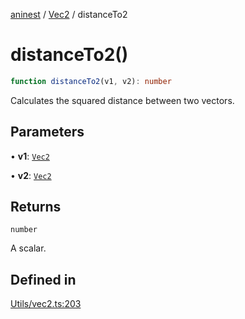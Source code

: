[aninest](../../index.md) / [Vec2](../index.md) / distanceTo2

# distanceTo2()

```ts
function distanceTo2(v1, v2): number
```

Calculates the squared distance between two vectors.

## Parameters

• **v1**: [`Vec2`](../type-aliases/Vec2.md)

• **v2**: [`Vec2`](../type-aliases/Vec2.md)

## Returns

`number`

A scalar.

## Defined in

[Utils/vec2.ts:203](https://github.com/zphrs/aninest/blob/faa26c191e539bfffb0686de3335249d40ae5db1/core/src/Utils/vec2.ts#L203)
